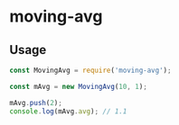 ﻿# moving-avg

## Usage
```js
const MovingAvg = require('moving-avg');

const mAvg = new MovingAvg(10, 1);

mAvg.push(2);
console.log(mAvg.avg); // 1.1
```

